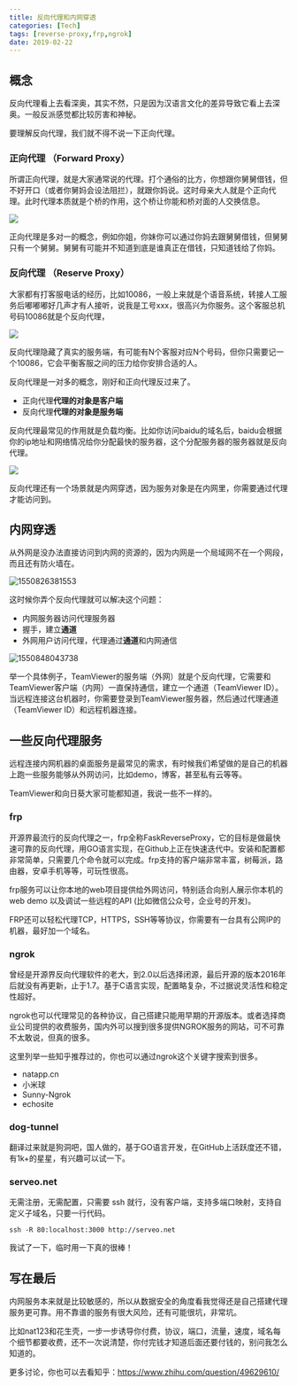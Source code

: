 ```yaml
---
title: 反向代理和内网穿透
categories: [Tech]
tags: [reverse-proxy,frp,ngrok]
date: 2019-02-22
---
```


## 概念

反向代理看上去看深奥，其实不然，只是因为汉语言文化的差异导致它看上去深奥。一般反派感觉都比较厉害和神秘。

要理解反向代理，我们就不得不说一下正向代理。

### 正向代理 （Forward Proxy）

所谓正向代理，就是大家通常说的代理。打个通俗的比方，你想跟你舅舅借钱，但不好开口（或者你舅妈会设法阻拦），就跟你妈说。这时母亲大人就是个正向代理。此时代理本质就是个桥的作用，这个桥让你能和桥对面的人交换信息。

![](https://tobyqin.github.io/images/1550823489351.png)

正向代理是多对一的概念，例如你姐，你妹你可以通过你妈去跟舅舅借钱，但舅舅只有一个舅舅。舅舅有可能并不知道到底是谁真正在借钱，只知道钱给了你妈。

### 反向代理 （Reserve Proxy）

大家都有打客服电话的经历，比如10086，一般上来就是个语音系统，转接人工服务后嘟嘟嘟好几声才有人接听，说我是工号xxx，很高兴为你服务。这个客服总机号码10086就是个反向代理，

![](https://tobyqin.github.io/images/1550824448581.png)

反向代理隐藏了真实的服务端，有可能有N个客服对应N个号码，但你只需要记一个10086，它会平衡客服之间的压力给你安排合适的人。

反向代理是一对多的概念，刚好和正向代理反过来了。

- 正向代理**代理的对象是客户端**
- 反向代理**代理的对象是服务端**

反向代理最常见的作用就是负载均衡。比如你访问baidu的域名后，baidu会根据你的ip地址和网络情况给你分配最快的服务器，这个分配服务器的服务器就是反向代理。

![](https://tobyqin.github.io/images/1550825022784.png)

反向代理还有一个场景就是内网穿透，因为服务对象是在内网里，你需要通过代理才能访问到。

## 内网穿透

从外网是没办法直接访问到内网的资源的，因为内网是一个局域网不在一个网段，而且还有防火墙在。

![1550826381553](https://tobyqin.github.io/images/1550826381553.png)

这时候你弄个反向代理就可以解决这个问题：

- 内网服务器访问代理服务器
- 握手，建立**通道**
- 外网用户访问代理，代理通过**通道**和内网通信

![1550848043738](https://tobyqin.github.io/images/1550848043738.png)

举一个具体例子，TeamViewer的服务端（外网）就是个反向代理，它需要和TeamViewer客户端（内网）一直保持通信，建立一个通道（TeamViewer ID）。当远程连接这台机器时，你需要登录到TeamViewer服务器，然后通过代理通道（TeamViewer ID）和远程机器连接。

## 一些反向代理服务

远程连接内网机器的桌面服务是最常见的需求，有时候我们希望做的是自己的机器上跑一些服务能够从外网访问，比如demo，博客，甚至私有云等等。

TeamViewer和向日葵大家可能都知道，我说一些不一样的。

### frp

开源界最流行的反向代理之一，frp全称FaskReverseProxy，它的目标是做最快速可靠的反向代理，用GO语言实现，在Github上正在快速迭代中。安装和配置都非常简单，只需要几个命令就可以完成。frp支持的客户端非常丰富，树莓派，路由器，安卓手机等等，可玩性很高。

frp服务可以让你本地的web项目提供给外网访问，特别适合向别人展示你本机的web demo 以及调试一些远程的API (比如微信公众号，企业号的开发)。

FRP还可以轻松代理TCP，HTTPS，SSH等等协议，你需要有一台具有公网IP的机器，最好加一个域名。

### ngrok

曾经是开源界反向代理软件的老大，到2.0以后选择闭源，最后开源的版本2016年后就没有再更新，止于1.7。基于C语言实现，配置略复杂，不过据说灵活性和稳定性超好。

ngrok也可以代理常见的各种协议，自己搭建只能用早期的开源版本。或者选择商业公司提供的收费服务，国内外可以搜到很多提供NGROK服务的网站，可不可靠不太敢说，但真的很多。

这里列举一些知乎推荐过的，你也可以通过ngrok这个关键字搜索到很多。

- natapp.cn
- 小米球
- Sunny-Ngrok
- echosite

### dog-tunnel

翻译过来就是狗洞吧，国人做的，基于GO语言开发，在GitHub上活跃度还不错，有1k+的星星，有兴趣可以试一下。

### serveo.net

无需注册，无需配置，只需要 ssh 就行，没有客户端，支持多端口映射，支持自定义子域名，只要一行代码。

`ssh -R 80:localhost:3000 http://serveo.net`

我试了一下，临时用一下真的很棒！

## 写在最后

内网服务本来就是比较敏感的，所以从数据安全的角度看我觉得还是自己搭建代理服务更可靠。用不靠谱的服务有很大风险，还有可能很坑，非常坑。

比如nat123和花生壳，一步一步诱导你付费，协议，端口，流量，速度，域名每个细节都要收费，还不一次说清楚，你付完钱才知道后面还要付钱的，别问我怎么知道的。

更多讨论，你也可以去看知乎：https://www.zhihu.com/question/49629610/
